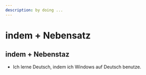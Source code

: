 ```yaml
---
description: by doing ...
---
```


# indem + Nebensatz

## indem + Nebenstaz

* Ich lerne Deutsch, indem ich Windows auf Deutsch benutze.

